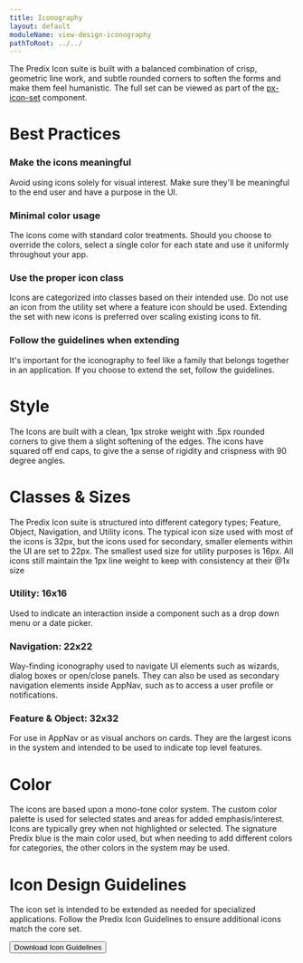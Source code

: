 ```yaml
---
title: Iconography
layout: default
moduleName: view-design-iconography
pathToRoot: ../../
---
```


The Predix Icon suite is built with a balanced combination of crisp, geometric line work, and subtle rounded corners to soften the forms and make them feel humanistic. The full set can be viewed as part of the [px-icon-set](#/components/px-icon-set) component.

# Best Practices

### Make the icons meaningful
Avoid using icons solely for visual interest. Make sure they'll be meaningful to the end user and have a purpose in the UI.

### Minimal color usage
The icons come with standard color treatments. Should you choose to override the colors, select a single color for each state and use it uniformly throughout your app.

### Use the proper icon class
Icons are categorized into classes based on their intended use. Do not use an icon from the utility set where a feature icon should be used. Extending the set with new icons is preferred over scaling existing icons to fit.

### Follow the guidelines when extending
It's important for the iconography to feel like a family that belongs together in an application. If you choose to extend the set, follow the guidelines.

# Style

The Icons are built with a clean, 1px stroke weight with .5px rounded corners to give them a slight softening of the edges. The icons have squared off end caps, to give the a sense of rigidity and crispness with 90 degree angles.
<catalog-picture img-src="../../../img/guidelines/design/iconography/icon_style" img-alt="icon style"></catalog-picture>

# Classes & Sizes
The Predix Icon suite is structured into different category types; Feature, Object, Navigation, and Utility icons. The typical icon size used with most of the icons is 32px, but the icons used for secondary, smaller elements within the UI are set
to 22px. The smallest used size for utility purposes is 16px. All icons still maintain the 1px line weight to keep with consistency at their @1x size

### Utility: 16x16
Used to indicate an interaction inside a component such as a drop down menu or a date picker.
<catalog-picture img-src="../../../img/guidelines/design/iconography/utility_icons" img-alt="icon style"></catalog-picture>

### Navigation: 22x22
Way-finding iconography used to navigate UI elements such as wizards, dialog boxes or open/close panels. They can also be used as secondary navigation elements inside AppNav, such as to access a user profile or notifications.
<catalog-picture img-src="../../../img/guidelines/design/iconography/navigation_icons" img-alt="icon style"></catalog-picture>

### Feature & Object: 32x32
For use in AppNav or as visual anchors on cards. They are the largest icons in the system and intended to be used to indicate top level features.
<catalog-picture img-src="../../../img/guidelines/design/iconography/feature_icons" img-alt="icon style"></catalog-picture>

# Color
The icons are based upon a mono-tone color system. The custom color palette is used for selected states and areas for added emphasis/interest. Icons are typically grey when not highlighted or selected. The signature Predix blue is the main color used,
but when needing to add different colors for categories, the other colors in the system may be used.
<catalog-picture img-src="../../../img/guidelines/design/iconography/icon_color" img-alt="icon style"></catalog-picture>


# Icon Design Guidelines
The icon set is intended to be extended as needed for specialized applications. Follow the Predix Icon Guidelines to ensure additional icons match the core set.

<a target="_blank" rel="noopener" href="Predix_Iconography_Guidelines.pdf"><button class="btn btn--primary">Download Icon Guidelines</button></a>


